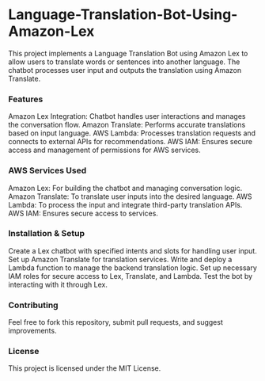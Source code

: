 # Language-Translation-Bot-Using-Amazon-Lex

This project implements a Language Translation Bot using Amazon Lex to allow users to translate words or sentences into another language. The chatbot processes user input and outputs the translation using Amazon Translate.

### Features
Amazon Lex Integration: Chatbot handles user interactions and manages the conversation flow.
Amazon Translate: Performs accurate translations based on input language.
AWS Lambda: Processes translation requests and connects to external APIs for recommendations.
AWS IAM: Ensures secure access and management of permissions for AWS services.

### AWS Services Used
Amazon Lex: For building the chatbot and managing conversation logic.
Amazon Translate: To translate user inputs into the desired language.
AWS Lambda: To process the input and integrate third-party translation APIs.
AWS IAM: Ensures secure access to services.

### Installation & Setup
Create a Lex chatbot with specified intents and slots for handling user input.
Set up Amazon Translate for translation services.
Write and deploy a Lambda function to manage the backend translation logic.
Set up necessary IAM roles for secure access to Lex, Translate, and Lambda.
Test the bot by interacting with it through Lex.

### Contributing
Feel free to fork this repository, submit pull requests, and suggest improvements.

### License
This project is licensed under the MIT License.

